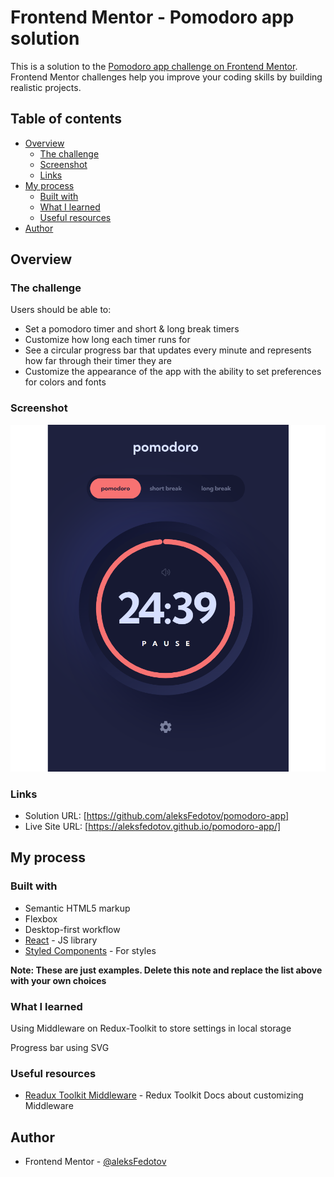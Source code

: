 # Frontend Mentor - Pomodoro app solution

This is a solution to the [Pomodoro app challenge on Frontend Mentor](https://www.frontendmentor.io/challenges/pomodoro-app-KBFnycJ6G). Frontend Mentor challenges help you improve your coding skills by building realistic projects.

## Table of contents

- [Overview](#overview)
  - [The challenge](#the-challenge)
  - [Screenshot](#screenshot)
  - [Links](#links)
- [My process](#my-process)
  - [Built with](#built-with)
  - [What I learned](#what-i-learned)
  - [Useful resources](#useful-resources)
- [Author](#author)

## Overview

### The challenge

Users should be able to:

- Set a pomodoro timer and short & long break timers
- Customize how long each timer runs for
- See a circular progress bar that updates every minute and represents how far through their timer they are
- Customize the appearance of the app with the ability to set preferences for colors and fonts

### Screenshot

![](./src/assets/pomodoroSH.png)

### Links

- Solution URL: [https://github.com/aleksFedotov/pomodoro-app]
- Live Site URL: [https://aleksfedotov.github.io/pomodoro-app/]

## My process

### Built with

- Semantic HTML5 markup
- Flexbox
- Desktop-first workflow
- [React](https://reactjs.org/) - JS library
- [Styled Components](https://styled-components.com/) - For styles

**Note: These are just examples. Delete this note and replace the list above with your own choices**

### What I learned

Using Middleware on Redux-Toolkit to store settings in local storage

Progress bar using SVG

### Useful resources

- [Readux Toolkit Middleware](https://redux-toolkit.js.org/api/getDefaultMiddleware) - Redux Toolkit Docs about customizing Middleware

## Author

- Frontend Mentor - [@aleksFedotov](https://www.frontendmentor.io/profile/aleksFedotov)
